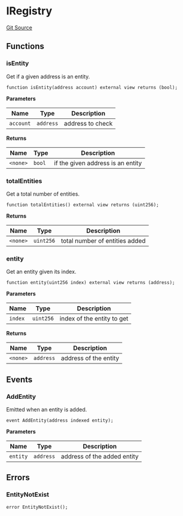 # IRegistry
[Git Source](https://github.com/symbioticfi/core/blob/5ab692fe7f696ff6aee61a77fae37dc444e1c86e/src/interfaces/common/IRegistry.sol)


## Functions
### isEntity

Get if a given address is an entity.


```solidity
function isEntity(address account) external view returns (bool);
```
**Parameters**

|Name|Type|Description|
|----|----|-----------|
|`account`|`address`|address to check|

**Returns**

|Name|Type|Description|
|----|----|-----------|
|`<none>`|`bool`|if the given address is an entity|


### totalEntities

Get a total number of entities.


```solidity
function totalEntities() external view returns (uint256);
```
**Returns**

|Name|Type|Description|
|----|----|-----------|
|`<none>`|`uint256`|total number of entities added|


### entity

Get an entity given its index.


```solidity
function entity(uint256 index) external view returns (address);
```
**Parameters**

|Name|Type|Description|
|----|----|-----------|
|`index`|`uint256`|index of the entity to get|

**Returns**

|Name|Type|Description|
|----|----|-----------|
|`<none>`|`address`|address of the entity|


## Events
### AddEntity
Emitted when an entity is added.


```solidity
event AddEntity(address indexed entity);
```

**Parameters**

|Name|Type|Description|
|----|----|-----------|
|`entity`|`address`|address of the added entity|

## Errors
### EntityNotExist

```solidity
error EntityNotExist();
```

